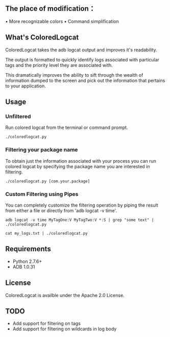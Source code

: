 ## The place of modification：
• More recognizable colors
• Command simplification
## What's ColoredLogcat
ColoredLogcat takes the adb logcat output and improves it's readability.

The output is formatted to quickly identify logs associated with particular tags and the priority level they are associated with.

This dramatically improves the ability to sift through the wealth of information dumped to the screen and pick out the information that pertains to your application.

## Usage
### Unfiltered
Run colored logcat from the terminal or command prompt.

``` shell
./coloredlogcat.py
```

### Filtering your package name
To obtain just the information associated with your process you can run colored logcat by specifying the package name you are interested in filtering.

``` shell
./coloredlogcat.py [com.your.package]
```

### Custom Filtering using Pipes
You can completely customize the filtering operation by piping the result from either a file or directly from 'adb logcat -v time'.

``` shell
adb logcat -v time MyTagOne:V MyTagTwo:V *:S | grep "some text" | ./coloredlogcat.py
```

``` shell
cat my_logs.txt | ./coloredlogcat.py
```

## Requirements
- Python 2.7.6+
- ADB 1.0.31

## License
ColoredLogcat is availble under the Apache 2.0 License.

## TODO
- Add support for filtering on tags
- Add support for filtering on wildcards in log body

